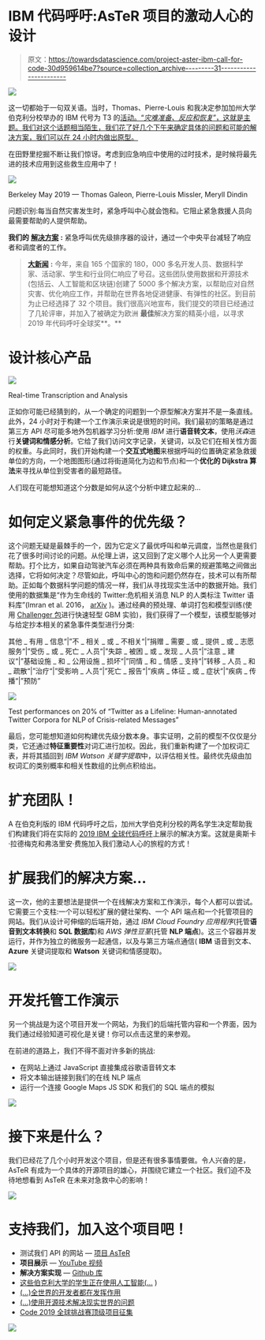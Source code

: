 # IBM 代码呼吁:AsTeR 项目的激动人心的设计

> 原文：<https://towardsdatascience.com/project-aster-ibm-call-for-code-30d959614be7?source=collection_archive---------31----------------------->

![](img/ac10b6ca54d2074498f061d0528a774a.png)

这一切都始于一句双关语。当时，Thomas、Pierre-Louis 和我决定参加加州大学伯克利分校举办的 IBM 代号为 T3 的[活动。“*灾难准备、反应和恢复*”，这就是主题。我们对这个话题相当陌生，我们花了好几个下午来确定具体的问题和可能的解决方案，我们可以在 24 小时内做出原型。](https://callforcode.org)

在田野里挖掘不断让我们惊讶。考虑到应急响应中使用的过时技术，是时候将最先进的技术应用到这些救生应用中了！

![](img/527597ec6b48f83e485f74cc6ffa23f0.png)

Berkeley May 2019 — Thomas Galeon, Pierre-Louis Missler, Meryll Dindin

问题识别:每当自然灾害发生时，紧急呼叫中心就会饱和。它阻止紧急救援人员向最需要帮助的人提供帮助。

**我们的** [**解决方案**](https://github.com/Coricos/AsTeR) **:** 紧急呼叫优先级排序器的设计，通过一个中央平台减轻了响应者和调度者的工作。

> [**大新闻**](https://developer.ibm.com/callforcode/projects/) **:** 今年，来自 165 个国家的 180，000 多名开发人员、数据科学家、活动家、学生和行业同仁响应了号召。这些团队使用数据和开源技术(包括云、人工智能和区块链)创建了 5000 多个解决方案，以帮助应对自然灾害、优化响应工作，并帮助在世界各地促进健康、有弹性的社区。到目前为止已经选择了 32 个项目。我们很高兴地宣布，我们提交的项目已经通过了几轮评审，并加入了被确定为欧洲 **最佳**解决方案的精英小组，以寻求 2019 年代码呼吁全球奖**。**

# **设计核心产品**

![](img/e72838e256966151e97d50d6c900a71b.png)

Real-time Transcription and Analysis

正如你可能已经猜到的，从一个确定的问题到一个原型解决方案并不是一条直线。此外，24 小时对于构建一个工作演示来说是很短的时间。我们最初的策略是通过第三方 API 尽可能多地外包机器学习分析:使用 *IBM* 进行**语音转文本**，使用*沃森*进行**关键词和情感分析**。它给了我们访问文字记录，关键词，以及它们在相关性方面的权重。与此同时，我们开始构建一个**交互式地图**来根据呼叫的位置确定紧急救援单位的方向，一个地图图形(通过将街道简化为边和节点)和一个**优化的 Dijkstra 算法**来寻找从单位到受害者的最短路径。

人们现在可能想知道这个分数是如何从这个分析中建立起来的…

# 如何定义紧急事件的优先级？

这个问题无疑是最棘手的一个，因为它定义了最优呼叫和单元调度，当然也是我们花了很多时间讨论的问题。从伦理上讲，这又回到了定义哪个人比另一个人更需要帮助。打个比方，如果自动驾驶汽车必须在两种具有致命后果的规避策略之间做出选择，它将如何决定？尽管如此，呼叫中心的饱和问题仍然存在，技术可以有所帮助。正如每个数据科学问题的情况一样，我们从寻找现实生活中的数据开始。我们使用的数据集是“作为生命线的 Twitter:危机相关消息 NLP 的人类标注 Twitter 语料库”(Imran et al. 2016， [arXiv](https://arxiv.org/abs/1605.05894) )。通过经典的预处理、单词打包和模型训练(使用 [Challenger 包](https://github.com/Coricos/Challenger)进行快速轻型 GBM 实验)，我们获得了一个模型，该模型能够对与给定抄本相关的紧急事件类型进行分类:

其他 _ 有用 _ 信息“|”不 _ 相关 _ 或 _ 不相关“|”捐赠 _ 需要 _ 或 _ 提供 _ 或 _ 志愿服务“|”受伤 _ 或 _ 死亡 _ 人员“|”失踪 _ 被困 _ 或 _ 发现 _ 人员“|”注意 _ 建议“|”基础设施 _ 和 _ 公用设施 _ 损坏“|”同情 _ 和 _ 情感 _ 支持“|”转移 _ 人员 _ 和 _ 疏散“|”治疗“|”受影响 _ 人员“|”死亡 _ 报告“|”疾病 _ 体征 _ 或 _ 症状“|”疾病 _ 传播“|”预防”

![](img/724a74d7abbff545706547e9e7ee58f5.png)

Test performances on 20% of “Twitter as a Lifeline: Human-annotated Twitter Corpora for NLP of Crisis-related Messages”

最后，您可能想知道如何构建优先级分数本身。事实证明，之前的模型不仅仅是分类，它还通过**特征重要性**对词汇进行加权。因此，我们重新构建了一个加权词汇表，并将其插回到 *IBM Watson 关键字提取*中，以评估相关性。最终优先级由加权词汇的类别概率和相关性数组的比例点积给出。

# 扩充团队！

A 在伯克利版的 IBM 代码呼吁之后，加州大学伯克利分校的两名学生决定帮助我们构建我们将在实际的 [2019 IBM 全球代码呼吁](https://callforcode.org)上展示的解决方案。这就是奥斯卡·拉德梅克和弗洛里安·费施加入我们激动人心的旅程的方式！

# 扩展我们的解决方案…

这一次，他的主要想法是提供一个在线解决方案和工作演示，每个人都可以尝试。它需要三个支柱:一个可以轻松扩展的健壮架构、一个 API 端点和一个托管项目的网站。我们从设计可伸缩的后端开始，通过 *IBM Cloud Foundry 应用程序*(托管**语音到文本转换**和 **SQL 数据库**)和 *AWS 弹性豆茎*(托管 **NLP 端点**)。这三个容器并发运行，并作为独立的微服务一起通信，以及与第三方端点通信( **IBM** 语音到文本、 **Azure** 关键词提取和 **Watson** 关键词和情感提取)。

![](img/ee67255fb53cec11a5e1ffdfad0baae0.png)

# 开发托管工作演示

另一个挑战是为这个项目开发一个网站，为我们的后端托管内容和一个界面，因为我们通过经验知道可视化是关键！你可以点击这里的来参观。

在前进的道路上，我们不得不面对许多新的挑战:

*   在网站上通过 JavaScript 直接集成谷歌语音转文本
*   将文本输出链接到我们的在线 NLP 端点
*   运行一个连接 Google Maps JS SDK 和我们的 SQL 端点的模拟

![](img/e990a032c9e88bf85a3ac2fc88e42077.png)

# 接下来是什么？

我们已经花了几个小时开发这个项目，但是还有很多事情要做。令人兴奋的是，AsTeR 有成为一个具体的开源项目的雄心，并围绕它建立一个社区。我们迫不及待地想看到 AsTeR 在未来对急救中心的影响！

![](img/62a5fafa83e1a7885d3838dca92052fd.png)

# 支持我们，加入这个项目吧！

*   测试我们 API 的网站 — [项目 AsTeR](https://www.project-aster.com)
*   **项目展示** — [YouTube 视频](https://www.youtube.com/watch?v=_SBBrj9y26M)
*   **解决方案实现** — [Github 库](https://github.com/Coricos/AsTeR)
*   [这些伯克利大学的学生正在使用人工智能(…](https://www.cta.tech/News/Blog/Articles/2019/May/These-Berkeley-College-Students-Are-Using-Artifici.aspx) )
*   [(…)全世界的开发者都在发挥作用](https://developer.ibm.com/callforcode/blogs/weve-been-everywhere/?2238515967=&cm_mmc=OSocial_Twitter-_-Developer_IBM+Developer-_-WW_WW-_-CallforCode&cm_mmca1=000032GH&cm_mmca2=10008917&es_p=9894970&linkId=71807858)
*   [(…)使用开源技术解决现实世界的问题](https://www.ibm.com/blogs/jobs/2019/06/18/code-and-response-codeathon-providing-coders-with-the-opportunity-to-tackle-real-world-issues/)
*   [Code 2019 全球挑战赛顶级项目征集](https://developer.ibm.com/callforcode/projects/)

![](img/b77e9e13e534492728935a06cbfe014c.png)